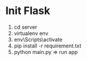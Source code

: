 # Init Flask
1. cd server
2. virtualenv env
3. env\Scripts\activate
4. pip install -r requirement.txt
5. python main.py => run app